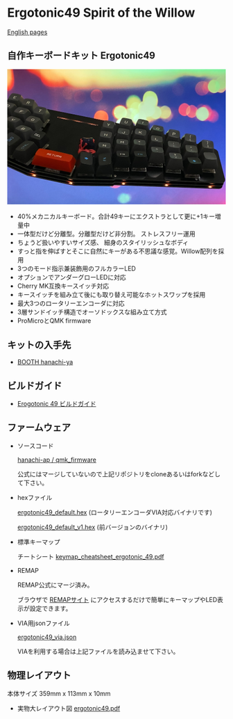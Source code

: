 # Ergotonic49 Spirit of the Willow
 
[English pages](https://translate.google.com/translate?hl=&sl=ja&tl=en&u=https%3A%2F%2Fhanachi-ap.github.io%2Fergotonic49_docs%2F&sandbox=1)

## 自作キーボードキット Ergotonic49 

![](docs/img/img1.jpg)

- 40%メカニカルキーボード。合計49キーにエクストラとして更に+1キー増量中
- 一体型だけど分離型。分離型だけど非分割。 ストレスフリー運用
- ちょうど扱いやすいサイズ感、 細身のスタイリッシュなボディ
- すっと指を伸ばすとそこに自然にキーがある不思議な感覚。Willow配列を採用
- 3つのモード指示兼装飾用のフルカラーLED
- オプションでアンダーグローLEDに対応
- Cherry MK互換キースイッチ対応
- キースイッチを組み立て後にも取り替え可能なホットスワップを採用
- 最大3つのロータリーエンコーダに対応
- 3層サンドイッチ構造でオーソドックスな組み立て方式
- ProMicroとQMK firmware


## キットの入手先

 - [BOOTH hanachi-ya](https://hanachiya.booth.pm/items/3040189)

## ビルドガイド

 -  [Erogotonic 49 ビルドガイド](https://hanachi-ap.github.io/ergotonic49_docs/docs/)

## ファームウェア

 - ソースコード
   
     [hanachi-ap / qmk_firmware](https://github.com/hanachi-ap/qmk_firmware/tree/ergotonic49/keyboards/ergotonic49)

   公式にはマージしていないので上記リポジトリをcloneあるいはforkなどして下さい。

- hexファイル

   [ergotonic49_default.hex](lib/ergotonic49_default.hex)    (ロータリーエンコーダVIA対応バイナリです)


   [ergotonic49_default_v1.hex](lib/ergotonic49_default_v1.hex)    (前バージョンのバイナリ)


- 標準キーマップ
  
   チートシート [keymap_cheatsheet_ergotonic_49.pdf](docs/img/keymap_cheatsheet_ergotonic_49.pdf)


- REMAP
  
  REMAP公式にマージ済み。

  ブラウザで [REMAPサイト](https://remap-keys.app/) にアクセスするだけで簡単にキーマップやLED表示が設定できます。

- VIA用jsonファイル
  
    [ergotonic49_via.json](lib/ergotonic49_via.json)

    VIAを利用する場合は上記ファイルを読み込ませて下さい。

## 物理レイアウト

本体サイズ  359mm x 113mm x 10mm
   
- 実物大レイアウト図 [ergotonic49.pdf](docs/img/ergotonic49.pdf)
